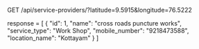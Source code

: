 GET /api/service-providers/?latitude=9.5915&longitude=76.5222

response = 
[
    {
        "id": 1,
        "name": "cross roads puncture works",
        "service_type": "Work Shop",
        "mobile_number": "9218473588",
        "location_name": "Kottayam"
    }
]
